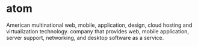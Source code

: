 # atom
American multinational web, mobile, application, design, cloud hosting and virtualization technology. company that provides web, mobile application, server support, networking, and desktop software as a service.
